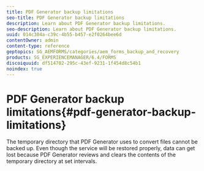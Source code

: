 ```yaml
---
title: PDF Generator backup limitations
seo-title: PDF Generator backup limitations
description: Learn about PDF Generator backup limitations.
seo-description: Learn about PDF Generator backup limitations.
uuid: 014c304a-c39c-4b55-b457-e2f0264bee6d
contentOwner: admin
content-type: reference
geptopics: SG_AEMFORMS/categories/aem_forms_backup_and_recovery
products: SG_EXPERIENCEMANAGER/6.4/FORMS
discoiquuid: df514702-295c-43ef-9231-1f454d8c54b1
noindex: true
---
```


# PDF Generator backup limitations{#pdf-generator-backup-limitations}

The temporary directory that PDF Generator uses to convert files cannot be backed up. Even though the service will be restored properly, data can get lost because PDF Generator reviews and clears the contents of the temporary directory at set intervals. 
